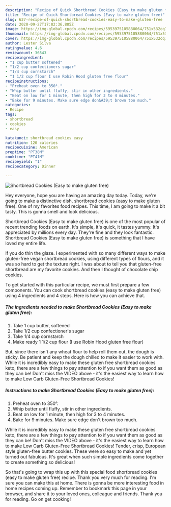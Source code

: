 ```yaml
---
description: "Recipe of Quick Shortbread Cookies (Easy to make gluten free)"
title: "Recipe of Quick Shortbread Cookies (Easy to make gluten free)"
slug: 627-recipe-of-quick-shortbread-cookies-easy-to-make-gluten-free
date: 2020-09-27T17:02:36.805Z
image: https://img-global.cpcdn.com/recipes/5953975105880064/751x532cq70/shortbread-cookies-easy-to-make-gluten-free-recipe-main-photo.jpg
thumbnail: https://img-global.cpcdn.com/recipes/5953975105880064/751x532cq70/shortbread-cookies-easy-to-make-gluten-free-recipe-main-photo.jpg
cover: https://img-global.cpcdn.com/recipes/5953975105880064/751x532cq70/shortbread-cookies-easy-to-make-gluten-free-recipe-main-photo.jpg
author: Lester Silva
ratingvalue: 4.6
reviewcount: 36543
recipeingredient:
- "1 cup butter softened"
- "1/2 cup confectioners sugar"
- "1/4 cup cornstarch"
- "1 1/2 cup flour I use Robin Hood gluten free flour"
recipeinstructions:
- "Preheat oven to 350°."
- "Whip butter until fluffy, stir in other ingredients."
- "Beat on low for 1 minute, then high for 3 to 4 minutes."
- "Bake for 9 minutes. Make sure edge don&#39;t brown too much."
categories:
- Recipe
tags:
- shortbread
- cookies
- easy

katakunci: shortbread cookies easy 
nutrition: 120 calories
recipecuisine: American
preptime: "PT38M"
cooktime: "PT41M"
recipeyield: "1"
recipecategory: Dinner

---
```



![Shortbread Cookies (Easy to make gluten free)](https://img-global.cpcdn.com/recipes/5953975105880064/751x532cq70/shortbread-cookies-easy-to-make-gluten-free-recipe-main-photo.jpg)

Hey everyone, hope you are having an amazing day today. Today, we're going to make a distinctive dish, shortbread cookies (easy to make gluten free). One of my favorites food recipes. This time, I am going to make it a bit tasty. This is gonna smell and look delicious.

Shortbread Cookies (Easy to make gluten free) is one of the most popular of recent trending foods on earth. It's simple, it's quick, it tastes yummy. It's appreciated by millions every day. They're fine and they look fantastic. Shortbread Cookies (Easy to make gluten free) is something that I have loved my entire life.

If you do thin the glaze. I experimented with so many different ways to make gluten-free vegan shortbread cookies, using different types of flours, and it was so hard to get the texture right. I was about to tell you that gluten-free shortbread are my favorite cookies. And then I thought of chocolate chip cookies.


To get started with this particular recipe, we must first prepare a few components. You can cook shortbread cookies (easy to make gluten free) using 4 ingredients and 4 steps. Here is how you can achieve that.

<!--inarticleads1-->

##### The ingredients needed to make Shortbread Cookies (Easy to make gluten free):

1. Take 1 cup butter, softened
1. Take 1/2 cup confectioner&#39;s sugar
1. Take 1/4 cup cornstarch
1. Make ready 1 1/2 cup flour (I use Robin Hood gluten free flour)


But, since there isn&#39;t any wheat flour to help roll them out, the dough is sticky. Be patient and keep the dough chilled to make it easier to work with. While it is incredibly easy to make these gluten free shortbread cookies keto, there are a few things to pay attention to if you want them as good as they can be! Don&#39;t miss the VIDEO above - it&#39;s the easiest way to learn how to make Low Carb Gluten-Free Shortbread Cookies! 

<!--inarticleads2-->

##### Instructions to make Shortbread Cookies (Easy to make gluten free):

1. Preheat oven to 350°.
1. Whip butter until fluffy, stir in other ingredients.
1. Beat on low for 1 minute, then high for 3 to 4 minutes.
1. Bake for 9 minutes. Make sure edge don&#39;t brown too much.


While it is incredibly easy to make these gluten free shortbread cookies keto, there are a few things to pay attention to if you want them as good as they can be! Don&#39;t miss the VIDEO above - it&#39;s the easiest way to learn how to make Low Carb Gluten-Free Shortbread Cookies! Tender, crisp, European style gluten-free butter cookies. These were so easy to make and yet turned out fabulous. It&#39;s great when such simple ingredients come together to create something so delicious! 

So that's going to wrap this up with this special food shortbread cookies (easy to make gluten free) recipe. Thank you very much for reading. I'm sure you can make this at home. There is gonna be more interesting food in home recipes coming up. Remember to bookmark this page in your browser, and share it to your loved ones, colleague and friends. Thank you for reading. Go on get cooking!

